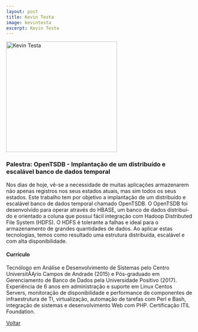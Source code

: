 ```yaml
---
layout: post
title: Kevin Testa
image: kevintesta
excerpt: Kevin Testa
---
```

<p><img src="{{ site.baseurl }}/convidados/{{ page.image }}.jpg" alt="Kevin Testa" height="300" width="300"/></p>

### Palestra: OpenTSDB - Implantação de um distribuído e escalável banco de dados temporal

Nos dias de hoje, vê-se a necessidade de muitas aplicações armazenarem não apenas registros nos seus estados atuais, mas sim todos os seus estados. 
Este trabalho tem por objetivo a implantação de um distribuído e escalável banco de dados temporal chamado OpenTSDB.
O OpenTSDB foi desenvolvido para operar através do HBASE, um banco de dados distribuí­do e orientado a coluna que possui fácil integração com Hadoop Distributed File System (HDFS). O HDFS é tolerante a falhas e ideal para o armazenamento de grandes quantidades de dados.
Ao aplicar estas tecnologias, temos como resultado uma estrutura distribuí­da, escalável e com alta disponibilidade.

#### Currículo

Tecnólogo em Análise e Desenvolvimento de Sistemas pelo Centro UniversitÃĄrio Campos de Andrade (2015) e Pós-graduado em Gerenciamento de Banco de Dados pela Universidade Positivo (2017). Experiência de 6 anos em administração e suporte em Linux Centos Servers, monitoração de disponibilidade e performance de componentes de infraestrutura de TI, virtualização, automação de tarefas com Perl e Bash, integração de sistemas e desenvolvimento Web com PHP.
Certificação ITIL Foundation.

<a href="{{ site.baseurl }}/index.html">Voltar</a>
